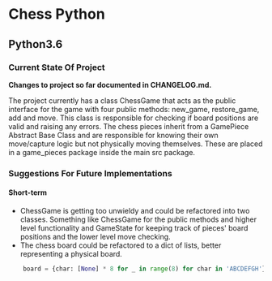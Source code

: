 # Chess Python

## Python3.6


### Current State Of Project

**Changes to project so far documented in CHANGELOG.md.**

The project currently has a class ChessGame that acts as the public interface for the game with four public methods: new_game, restore_game, add and move. This class is responsible for checking if board positions are valid and raising any errors. The chess pieces inherit from a GamePiece Abstract Base Class and are responsible for knowing their own move/capture logic but not physically moving themselves. These are placed in a game_pieces package inside the main src package.


### Suggestions For Future Implementations

#### Short-term

* ChessGame is getting too unwieldy and could be refactored into two classes. Something like ChessGame for the public methods and higher level functionality and GameState for keeping track of pieces' board positions and the lower level move checking.
* The chess board could be refactored to a dict of lists, better representing a physical board.
```python
	board = {char: [None] * 8 for _ in range(8) for char in 'ABCDEFGH'}
```

